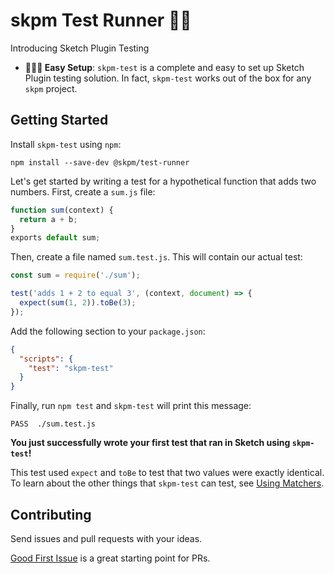 # skpm Test Runner 🏃🏽

Introducing Sketch Plugin Testing

- **👩🏻‍💻 Easy Setup**: `skpm-test` is a complete and easy to set up Sketch Plugin testing solution. In fact, `skpm-test` works out of the box for any `skpm` project.

## Getting Started

Install `skpm-test` using `npm`:

```
npm install --save-dev @skpm/test-runner
```

Let's get started by writing a test for a hypothetical function that adds two numbers. First, create a `sum.js` file:

```javascript
function sum(context) {
  return a + b;
}
exports default sum;
```

Then, create a file named `sum.test.js`. This will contain our actual test:

```javascript
const sum = require('./sum');

test('adds 1 + 2 to equal 3', (context, document) => {
  expect(sum(1, 2)).toBe(3);
});
```

Add the following section to your `package.json`:

```json
{
  "scripts": {
    "test": "skpm-test"
  }
}
```

Finally, run `npm test` and `skpm-test` will print this message:

```
PASS  ./sum.test.js
```

**You just successfully wrote your first test that ran in Sketch using `skpm-test`!**

This test used `expect` and `toBe` to test that two values were exactly identical. To learn about the other things that `skpm-test` can test, see [Using Matchers](https://facebook.github.io/jest/docs/en/using-matchers.html).

## Contributing

Send issues and pull requests with your ideas.

[Good First Issue](https://github.com/skpm/skpm/issues?q=is%3Aopen+label%3A%22good+first+issue%22+label%3Atester) is a great starting point for PRs.

